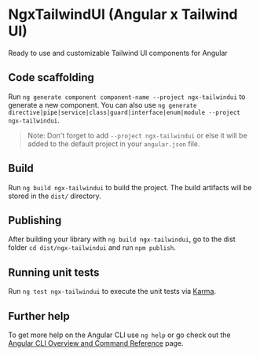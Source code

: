 # NgxTailwindUI (Angular x Tailwind UI)

Ready to use and customizable Tailwind UI components for Angular

## Code scaffolding

Run `ng generate component component-name --project ngx-tailwindui` to generate a new component. You can also use `ng generate directive|pipe|service|class|guard|interface|enum|module --project ngx-tailwindui`.
> Note: Don't forget to add `--project ngx-tailwindui` or else it will be added to the default project in your `angular.json` file. 

## Build

Run `ng build ngx-tailwindui` to build the project. The build artifacts will be stored in the `dist/` directory.

## Publishing

After building your library with `ng build ngx-tailwindui`, go to the dist folder `cd dist/ngx-tailwindui` and run `npm publish`.

## Running unit tests

Run `ng test ngx-tailwindui` to execute the unit tests via [Karma](https://karma-runner.github.io).

## Further help

To get more help on the Angular CLI use `ng help` or go check out the [Angular CLI Overview and Command Reference](https://angular.io/cli) page.
